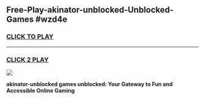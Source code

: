 
## Free-Play-akinator-unblocked-Unblocked-Games #wzd4e
<h3>
<a href="https://news.freeplayer.one?title=akinator-unblocked&ref=8M">CLICK TO PLAY</a></h3>
<hr>

<h3>
<a href="https://news.freeplayer.one?title=akinator-unblocked&ref=8M">CLICK 2 PLAY</a>
  
</h3>

<a href="https://news.freeplayer.one?title=akinator-unblocked&ref=8M"><img src="https://clearcache.store/games.png"></a>


**akinator-unblocked games unblocked: Your Gateway to Fun and Accessible Online Gaming**
